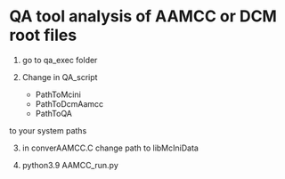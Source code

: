 # QA tool analysis of AAMCC or DCM root files

1. go to qa_exec folder

2. Change in QA_script
    * PathToMcini
    * PathToDcmAamcc
    * PathToQA

to your system paths

3. in converAAMCC.C change path to libMcIniData

4. python3.9 AAMCC_run.py
